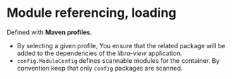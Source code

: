 # Module referencing, loading

Defined with **Maven profiles**.

- By selecting a given profile, You ensure that the related package will be added to the dependencies of the
  _libra-view_ application.
- `config.ModuleConfig` defines scannable modules for the container. By convention keep that only `config` packages are
  scanned.
